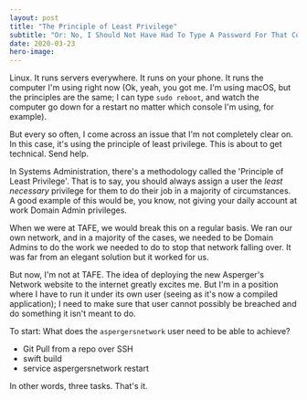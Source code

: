 ```yaml
---
layout: post
title: "The Principle of Least Privilege"
subtitle: "Or: No, I Should Not Have Had To Type A Password For That Command!"
date: 2020-03-23
hero-image:
---
```

Linux. It runs servers everywhere. It runs on your phone. It runs the computer I'm using right now (Ok, yeah, you got me. I'm using macOS, but the principles are the same; I can type `sudo reboot`, and watch the computer go down for a restart no matter which console I'm using, for example). 

But every so often, I come across an issue that I'm not completely clear on. In this case, it's using the principle of least privilege. This is about to get technical. Send help. 

In Systems Administration, there's a methodology called the 'Principle of Least Privilege'. That is to say, you should always assign a user the _least necessary_ privilege for them to do their job in a majority of circumstances. A good example of this would be, you know, not giving your daily account at work Domain Admin privileges. 

When we were at TAFE, we would break this on a regular basis. We ran our own network, and in a majority of the cases, we needed to be Domain Admins to do the work we needed to do to stop that network falling over. It was far from an elegant solution but it worked for us. 

But now, I'm not at TAFE. The idea of deploying the new Asperger's Network website to the internet greatly excites me. But I'm in a position where I have to run it under its own user (seeing as it's now a compiled application); I need to make sure that user cannot possibly be breached and do something it isn't meant to do. 

To start: What does the `aspergersnetwork` user need to be able to achieve? 
* Git Pull from a repo over SSH
* swift build
* service aspergersnetwork restart

In other words, three tasks. That's it.